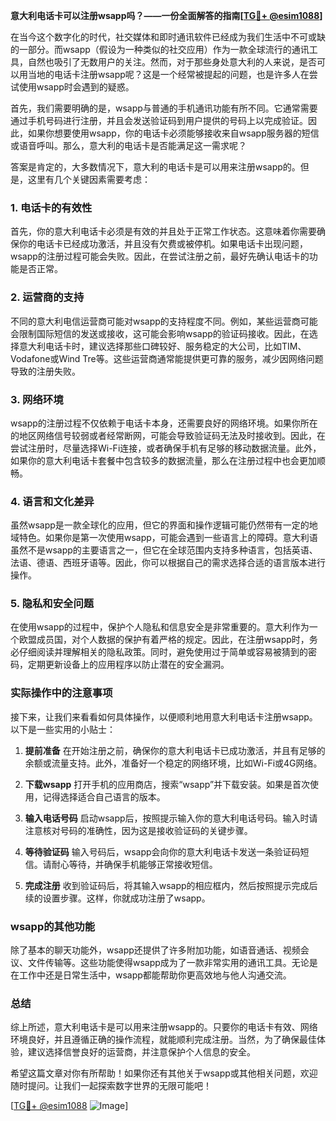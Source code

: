 **意大利电话卡可以注册wsapp吗？——一份全面解答的指南[[TG💪+ @esim1088](https://t.me/s/esim1088)]**

在当今这个数字化的时代，社交媒体和即时通讯软件已经成为我们生活中不可或缺的一部分。而wsapp（假设为一种类似的社交应用）作为一款全球流行的通讯工具，自然也吸引了无数用户的关注。然而，对于那些身处意大利的人来说，是否可以用当地的电话卡注册wsapp呢？这是一个经常被提起的问题，也是许多人在尝试使用wsapp时会遇到的疑惑。

首先，我们需要明确的是，wsapp与普通的手机通讯功能有所不同。它通常需要通过手机号码进行注册，并且会发送验证码到用户提供的号码上以完成验证。因此，如果你想要使用wsapp，你的电话卡必须能够接收来自wsapp服务器的短信或语音呼叫。那么，意大利的电话卡是否能满足这一需求呢？

答案是肯定的，大多数情况下，意大利的电话卡是可以用来注册wsapp的。但是，这里有几个关键因素需要考虑：

### 1. **电话卡的有效性**
   首先，你的意大利电话卡必须是有效的并且处于正常工作状态。这意味着你需要确保你的电话卡已经成功激活，并且没有欠费或被停机。如果电话卡出现问题，wsapp的注册过程可能会失败。因此，在尝试注册之前，最好先确认电话卡的功能是否正常。

### 2. **运营商的支持**
   不同的意大利电信运营商可能对wsapp的支持程度不同。例如，某些运营商可能会限制国际短信的发送或接收，这可能会影响wsapp的验证码接收。因此，在选择意大利电话卡时，建议选择那些口碑较好、服务稳定的大公司，比如TIM、Vodafone或Wind Tre等。这些运营商通常能提供更可靠的服务，减少因网络问题导致的注册失败。

### 3. **网络环境**
   wsapp的注册过程不仅依赖于电话卡本身，还需要良好的网络环境。如果你所在的地区网络信号较弱或者经常断网，可能会导致验证码无法及时接收到。因此，在尝试注册时，尽量选择Wi-Fi连接，或者确保手机有足够的移动数据流量。此外，如果你的意大利电话卡套餐中包含较多的数据流量，那么在注册过程中也会更加顺畅。

### 4. **语言和文化差异**
   虽然wsapp是一款全球化的应用，但它的界面和操作逻辑可能仍然带有一定的地域特色。如果你是第一次使用wsapp，可能会遇到一些语言上的障碍。意大利语虽然不是wsapp的主要语言之一，但它在全球范围内支持多种语言，包括英语、法语、德语、西班牙语等。因此，你可以根据自己的需求选择合适的语言版本进行操作。

### 5. **隐私和安全问题**
   在使用wsapp的过程中，保护个人隐私和信息安全是非常重要的。意大利作为一个欧盟成员国，对个人数据的保护有着严格的规定。因此，在注册wsapp时，务必仔细阅读并理解相关的隐私政策。同时，避免使用过于简单或容易被猜到的密码，定期更新设备上的应用程序以防止潜在的安全漏洞。

### 实际操作中的注意事项

接下来，让我们来看看如何具体操作，以便顺利地用意大利电话卡注册wsapp。以下是一些实用的小贴士：

1. **提前准备**
   在开始注册之前，确保你的意大利电话卡已成功激活，并且有足够的余额或流量支持。此外，准备好一个稳定的网络环境，比如Wi-Fi或4G网络。

2. **下载wsapp**
   打开手机的应用商店，搜索“wsapp”并下载安装。如果是首次使用，记得选择适合自己语言的版本。

3. **输入电话号码**
   启动wsapp后，按照提示输入你的意大利电话号码。输入时请注意核对号码的准确性，因为这是接收验证码的关键步骤。

4. **等待验证码**
   输入号码后，wsapp会向你的意大利电话卡发送一条验证码短信。请耐心等待，并确保手机能够正常接收短信。

5. **完成注册**
   收到验证码后，将其输入wsapp的相应框内，然后按照提示完成后续的设置步骤。这样，你就成功注册了wsapp。

### wsapp的其他功能

除了基本的聊天功能外，wsapp还提供了许多附加功能，如语音通话、视频会议、文件传输等。这些功能使得wsapp成为了一款非常实用的通讯工具。无论是在工作中还是日常生活中，wsapp都能帮助你更高效地与他人沟通交流。

### 总结

综上所述，意大利电话卡是可以用来注册wsapp的。只要你的电话卡有效、网络环境良好，并且遵循正确的操作流程，就能顺利完成注册。当然，为了确保最佳体验，建议选择信誉良好的运营商，并注意保护个人信息的安全。

希望这篇文章对你有所帮助！如果你还有其他关于wsapp或其他相关问题，欢迎随时提问。让我们一起探索数字世界的无限可能吧！

[[TG💪+ @esim1088](https://t.me/s/esim1088) ![Image](https://i.postimg.cc/4NQfJmqS/Snipaste-2025-05-13-00-14-12.png)]